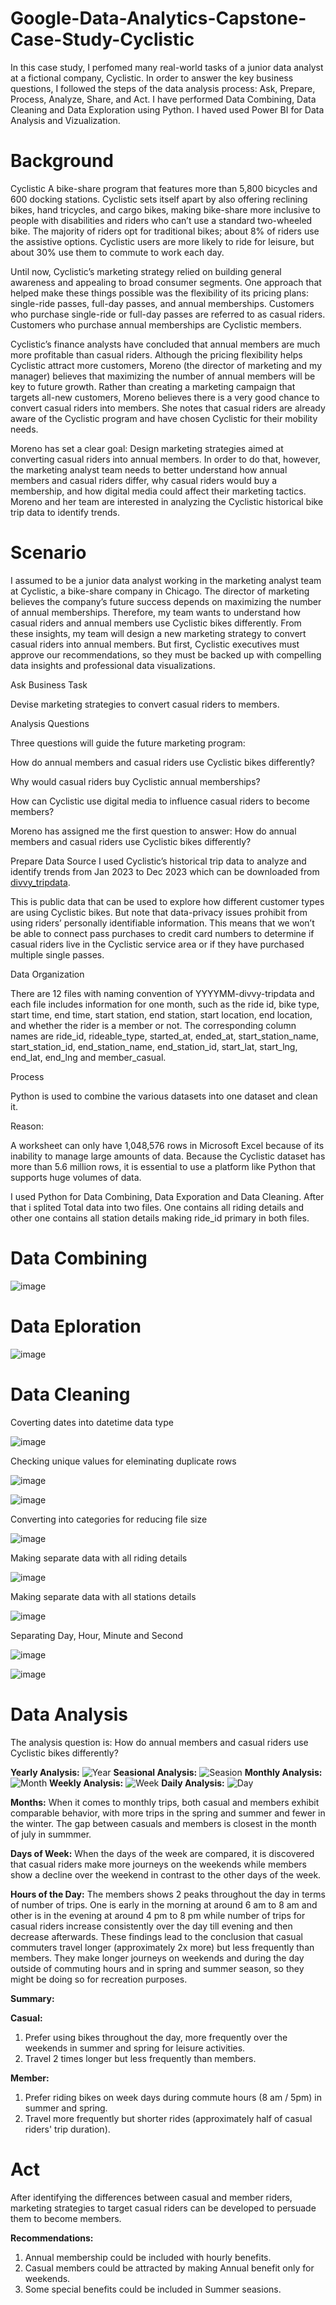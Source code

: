 # Google-Data-Analytics-Capstone-Case-Study-Cyclistic
In this case study, I perfomed many real-world tasks of a junior data analyst at a fictional company, Cyclistic. In order to answer the key business questions, I followed the steps of the data analysis process: Ask, Prepare, Process, Analyze, Share, and Act.
I have performed Data Combining, Data Cleaning and Data Exploration using Python. I haved used Power BI for Data Analysis and Vizualization.
# Background
Cyclistic
A bike-share program that features more than 5,800 bicycles and 600 docking stations. Cyclistic sets itself apart by also offering reclining bikes, hand tricycles, and cargo bikes, making bike-share more inclusive to people with disabilities and riders who can’t use a standard two-wheeled bike. The majority of riders opt for traditional bikes; about 8% of riders use the assistive options. Cyclistic users are more likely to ride for leisure, but about 30% use them to commute to work each day.

Until now, Cyclistic’s marketing strategy relied on building general awareness and appealing to broad consumer segments. One approach that helped make these things possible was the flexibility of its pricing plans: single-ride passes, full-day passes, and annual memberships. Customers who purchase single-ride or full-day passes are referred to as casual riders. Customers who purchase annual memberships are Cyclistic members.

Cyclistic’s finance analysts have concluded that annual members are much more profitable than casual riders. Although the pricing flexibility helps Cyclistic attract more customers, Moreno (the director of marketing and my manager) believes that maximizing the number of annual members will be key to future growth. Rather than creating a marketing campaign that targets all-new customers, Moreno believes there is a very good chance to convert casual riders into members. She notes that casual riders are already aware of the Cyclistic program and have chosen Cyclistic for their mobility needs.

Moreno has set a clear goal: Design marketing strategies aimed at converting casual riders into annual members. In order to do that, however, the marketing analyst team needs to better understand how annual members and casual riders differ, why casual riders would buy a membership, and how digital media could affect their marketing tactics. Moreno and her team are interested in analyzing the Cyclistic historical bike trip data to identify trends.

# Scenario
I assumed to be a junior data analyst working in the marketing analyst team at Cyclistic, a bike-share company in Chicago. The director of marketing believes the company’s future success depends on maximizing the number of annual memberships. Therefore, my team wants to understand how casual riders and annual members use Cyclistic bikes differently. From these insights, my team will design a new marketing strategy to convert casual riders into annual members. But first, Cyclistic executives must approve our recommendations, so they must be backed up with compelling data insights and professional data visualizations.

Ask
Business Task

Devise marketing strategies to convert casual riders to members.

Analysis Questions

Three questions will guide the future marketing program:

How do annual members and casual riders use Cyclistic bikes differently?

Why would casual riders buy Cyclistic annual memberships?

How can Cyclistic use digital media to influence casual riders to become members?

Moreno has assigned me the first question to answer: How do annual members and casual riders use Cyclistic bikes differently?

Prepare
Data Source
I used Cyclistic’s historical trip data to analyze and identify trends from Jan 2023 to Dec 2023 which can be downloaded from [divvy_tripdata](https://divvy-tripdata.s3.amazonaws.com/index.html).

This is public data that can be used to explore how different customer types are using Cyclistic bikes. But note that data-privacy issues prohibit from using riders’ personally identifiable information. This means that we won’t be able to connect pass purchases to credit card numbers to determine if casual riders live in the Cyclistic service area or if they have purchased multiple single passes.

Data Organization

There are 12 files with naming convention of YYYYMM-divvy-tripdata and each file includes information for one month, such as the ride id, bike type, start time, end time, start station, end station, start location, end location, and whether the rider is a member or not. The corresponding column names are ride_id, rideable_type, started_at, ended_at, start_station_name, start_station_id, end_station_name, end_station_id, start_lat, start_lng, end_lat, end_lng and member_casual.

Process

Python is used to combine the various datasets into one dataset and clean it.

Reason:

A worksheet can only have 1,048,576 rows in Microsoft Excel because of its inability to manage large amounts of data. Because the Cyclistic dataset has more than 5.6 million rows, it is essential to use a platform like Python that supports huge volumes of data.

I used Python for Data Combining, Data Exporation and Data Cleaning. After that i splited Total data into two files. One contains all riding details and other one contains all station details making ride_id primary in both files. 

# Data Combining
![image](https://github.com/saikatdtt1/Google-Data-Analytics-Capstone-Case-Study-Cyclistic/assets/144656040/dd9108ec-05ad-4116-8386-19f91b885dfb)

# Data Eploration
![image](https://github.com/saikatdtt1/Google-Data-Analytics-Capstone-Case-Study-Cyclistic/assets/144656040/6cade577-ec2f-49f5-8bd6-59a044a7f30a)


# Data Cleaning
Coverting dates into datetime data type

![image](https://github.com/saikatdtt1/Google-Data-Analytics-Capstone-Case-Study-Cyclistic/assets/144656040/84683ed4-0fd5-45aa-abb7-f1142926c72c)


Checking unique values for eleminating duplicate rows

![image](https://github.com/saikatdtt1/Google-Data-Analytics-Capstone-Case-Study-Cyclistic/assets/144656040/21c8dffd-b149-4db9-94cc-a7853f478c82)

![image](https://github.com/saikatdtt1/Google-Data-Analytics-Capstone-Case-Study-Cyclistic/assets/144656040/ae9e3fdc-365b-476e-8111-e00b6b92a614)


Converting into categories for reducing file size

![image](https://github.com/saikatdtt1/Google-Data-Analytics-Capstone-Case-Study-Cyclistic/assets/144656040/5882f5c6-5fd1-436e-a030-cb0529a862f8)

Making separate data with all riding details

![image](https://github.com/saikatdtt1/Google-Data-Analytics-Capstone-Case-Study-Cyclistic/assets/144656040/bf6f778a-122b-4a8b-9aa4-32baae6d14e8)

Making separate data with all stations details

![image](https://github.com/saikatdtt1/Google-Data-Analytics-Capstone-Case-Study-Cyclistic/assets/144656040/9a1b7def-f121-4658-a1a3-064e40e8e0fa)

Separating Day, Hour, Minute and Second

![image](https://github.com/saikatdtt1/Google-Data-Analytics-Capstone-Case-Study-Cyclistic/assets/144656040/7c7c8cce-6ed0-4b22-9fcf-791f68c42b12)


![image](https://github.com/saikatdtt1/Google-Data-Analytics-Capstone-Case-Study-Cyclistic/assets/144656040/d3322316-387d-46a1-8942-038873d17c76)

# Data Analysis
The analysis question is: How do annual members and casual riders use Cyclistic bikes differently?

__Yearly Analysis:__
![Year](https://github.com/saikatdtt1/Google-Data-Analytics-Capstone-Case-Study-Cyclistic/assets/144656040/5fe81f52-19d2-463a-9fa0-ac5c45990532)
__Seasional Analysis:__
![Seasion](https://github.com/saikatdtt1/Google-Data-Analytics-Capstone-Case-Study-Cyclistic/assets/144656040/c844ce72-9fbc-49e5-9474-ab114ff8bd97)
__Monthly Analysis:__
![Month](https://github.com/saikatdtt1/Google-Data-Analytics-Capstone-Case-Study-Cyclistic/assets/144656040/db02ce8d-4fa4-40b3-9c80-71410760bf13)
__Weekly Analysis:__
![Week](https://github.com/saikatdtt1/Google-Data-Analytics-Capstone-Case-Study-Cyclistic/assets/144656040/c94734da-16c0-4877-a3df-57b393a828bb)
__Daily Analysis:__
![Day](https://github.com/saikatdtt1/Google-Data-Analytics-Capstone-Case-Study-Cyclistic/assets/144656040/80a44e29-b2b4-4f6c-b1aa-3447ed42df22)

__Months:__ When it comes to monthly trips, both casual and members exhibit comparable behavior, with more trips in the spring and summer and fewer in the winter. The gap between casuals and members is closest in the month of july in summmer.

__Days of Week:__ When the days of the week are compared, it is discovered that casual riders make more journeys on the weekends while members show a decline over the weekend in contrast to the other days of the week.

__Hours of the Day:__ The members shows 2 peaks throughout the day in terms of number of trips. One is early in the morning at around 6 am to 8 am and other is in the evening at around 4 pm to 8 pm while number of trips for casual riders increase consistently over the day till evening and then decrease afterwards.
These findings lead to the conclusion that casual commuters travel longer (approximately 2x more) but less frequently than members. They make longer journeys on weekends and during the day outside of commuting hours and in spring and summer season, so they might be doing so for recreation purposes.

__Summary:__
  
  __Casual:__ 
  1. Prefer using bikes throughout the day, more frequently over the weekends in summer and spring for leisure activities.
  2. Travel 2 times longer but less frequently than members.
  
  __Member:__
  1. Prefer riding bikes on week days during commute hours (8 am / 5pm) in summer and spring.
  2. Travel more frequently but shorter rides (approximately half of casual riders' trip duration).
# Act
After identifying the differences between casual and member riders, marketing strategies to target casual riders can be developed to persuade them to become members.

__Recommendations:__
1. Annual membership could be included with hourly benefits.
2. Casual members could be attracted by making Annual benefit only for weekends.
3. Some special benefits could be included in Summer seasions.


